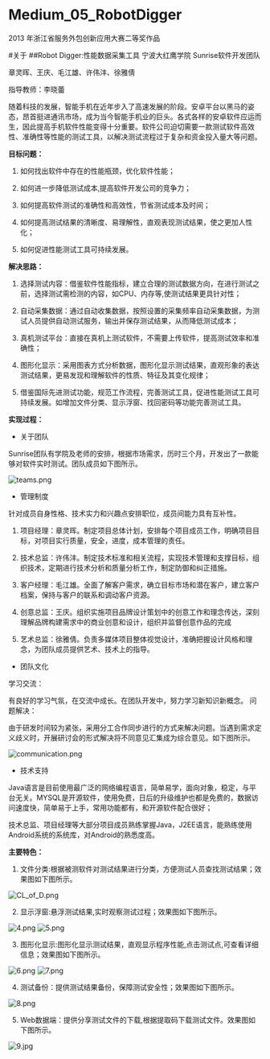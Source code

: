 # Medium_05_RobotDigger
2013 年浙江省服务外包创新应用大赛二等奖作品

#关于
##Robot Digger:性能数据采集工具
宁波大红鹰学院       Sunrise软件开发团队

章灵晖、王庆、毛江雄、许伟沣、徐雅倩

指导教师：李晓蕾

随着科技的发展，智能手机在近年步入了高速发展的阶段。安卓平台以黑马的姿态，昂首挺进通讯市场，成为当今智能手机业的巨头。各式各样的安卓软件应运而生，因此提高手机软件性能变得十分重要。软件公司迫切需要一款测试软件高效性、准确性等性能的测试工具，以解决测试流程过于复杂和资金投入量大等问题。

**目标问题：**

1) 如何找出软件中存在的性能瓶颈，优化软件性能；

2) 如何进一步降低测试成本,提高软件开发公司的竞争力；

3) 如何提高软件测试的准确性和高效性，节省测试成本及时间；

4) 如何提高测试结果的清晰度、易理解性，直观表现测试结果，使之更加人性化；

5) 如何促进性能测试工具可持续发展。

**解决思路：**

1) 选择测试内容：借鉴软件性能指标，建立合理的测试数据方向，在进行测试之前，选择测试需检测的内容，如CPU、内存等,使测试结果更具针对性；

2) 自动采集数据：通过自动收集数据，按照设置的采集频率自动采集数据，为测试人员提供自动测试服务，输出并保存测试结果，从而降低测试成本；

3) 真机测试平台：直接在真机上测试软件，不需要上传软件，提高测试效率和准确性；

4) 图形化显示：采用图表方式分析数据，图形化显示测试结果，直观形象的表达测试结果，更易发现和理解软件的性质、特征及其变化规律；

5) 借鉴国际先进测试功能，规范工作流程，完善测试工具，促进性能测试工具可持续发展。如增加文件分类、显示浮窗、找回密码等功能完善测试工具。

**实现过程：**

* 关于团队

Sunrise团队有学院及老师的安排，根据市场需求，历时三个月，开发出了一款能够对软件实时测试。团队成员如下图所示。

![teams.png](../images/1.png)

* 管理制度

针对成员自身性格、技术实力和兴趣点安排职位，成员间能力具有互补性。

1) 项目经理：章灵晖。制定项目总体计划，安排每个项目成员工作，明确项目目标，对项目实行质量，安全，进度，成本管理的责任。

2) 技术总监：许伟沣。制定技术标准和相关流程，实现技术管理和支撑目标，组织技术，定期进行技术分析和质量分析工作，制定防御和纠正措施。

3) 客户经理：毛江雄。全面了解客户需求，确立目标市场和潜在客户，建立客户档案，保持与客户的联系和调动客户资源。

4) 创意总监：王庆。组织实施项目品牌设计策划中的创意工作和理念传达，深刻理解品牌构建需求中的商业创意和设计，组织并监督创意作品的完成

5) 艺术总监：徐雅倩。负责多媒体项目整体视觉设计，准确把握设计风格和理念，为团队成员提供艺术、技术上的指导。

* 团队文化

学习交流：

有良好的学习气氛，在交流中成长。在团队开发中，努力学习新知识新概念。
问题解决：

由于研发时间较为紧张，采用分工合作同步进行的方式来解决问题。当遇到需求定义歧义时，开展研讨会的形式解决将不同意见汇集成为综合意见。如下图所示。

![communication.png](../images/2.png)

* 技术支持

Java语言是目前使用最广泛的网络编程语言，简单易学，面向对象，稳定，与平台无关。MYSQL是开源软件，使用免费，日后的升级维护也都是免费的，数据访问速度快，简单易于上手，常用功能都有，和开源软件配合很好；

技术总监、项目经理等大部分项目成员熟练掌握Java，J2EE语言，能熟练使用Android系统的系统库，对Android的熟悉度高。

**主要特色：**

1) 文件分类:根据被测软件对测试结果进行分类，方便测试人员查找测试结果；效果图如下图所示。

![CL_of_D.png](../images/3.png)

2) 显示浮窗:悬浮测试结果,实时观察测试过程；效果图如下图所示。

![4.png](../images/4.png)
![5.png](../images/5.png)

3) 图形化显示:图形化显示测试结果，直观显示程序性能,点击测试点,可查看详细信息；效果图如下图所示。

![6.png](../images/6.png)
![7.png](../images/7.png)

4) 测试备份：提供测试结果备份，保障测试安全性；效果图如下图所示。

![8.png](../images/8.png)

5) Web数据端：提供分享测试文件的下载,根据提取码下载测试文件。效果图如下图所示。

![9.jpg](../images/9.jpg)


